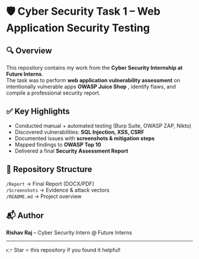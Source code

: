 # 🛡️ Cyber Security Task 1 – Web Application Security Testing

## 🔍 Overview
This repository contains my work from the **Cyber Security Internship at Future Interns**.  
The task was to perform **web application vulnerability assessment** on intentionally vulnerable apps **OWASP Juice Shop** , identify flaws, and compile a professional security report.  

## ✅ Key Highlights
- Conducted manual + automated testing (Burp Suite, OWASP ZAP, Nikto)  
- Discovered vulnerabilities: **SQL Injection, XSS, CSRF**  
- Documented issues with **screenshots & mitigation steps**  
- Mapped findings to **OWASP Top 10**  
- Delivered a final **Security Assessment Report**  

## 📂 Repository Structure
```/Report``` → Final Report (DOCX/PDF)<br>
```/Screenshots``` → Evidence & attack vectors<br>
```/README.md``` → Project overview<br>

## 📬 Author
**Rishav Raj** – Cyber Security Intern @ Future Interns

---
👉 Star ⭐ this repository if you found it helpful!

